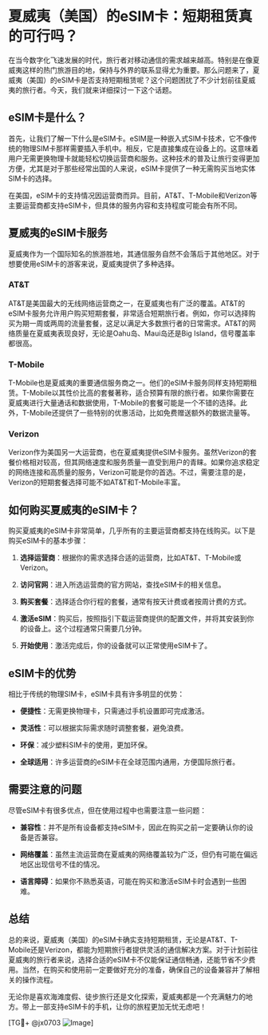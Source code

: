 # 夏威夷（美国）的eSIM卡：短期租赁真的可行吗？

在当今数字化飞速发展的时代，旅行者对移动通信的需求越来越高。特别是在像夏威夷这样的热门旅游目的地，保持与外界的联系显得尤为重要。那么问题来了，夏威夷（美国）的eSIM卡是否支持短期租赁呢？这个问题困扰了不少计划前往夏威夷的旅行者。今天，我们就来详细探讨一下这个话题。

## eSIM卡是什么？

首先，让我们了解一下什么是eSIM卡。eSIM是一种嵌入式SIM卡技术，它不像传统的物理SIM卡那样需要插入手机中。相反，它是直接集成在设备上的。这意味着用户无需更换物理卡就能轻松切换运营商和服务。这种技术的普及让旅行变得更加方便，尤其是对于那些经常出国的人来说，eSIM卡提供了一种无需购买当地实体SIM卡的选择。

在美国，eSIM卡的支持情况因运营商而异。目前，AT&T、T-Mobile和Verizon等主要运营商都支持eSIM卡，但具体的服务内容和支持程度可能会有所不同。

## 夏威夷的eSIM卡服务

夏威夷作为一个国际知名的旅游胜地，其通信服务自然不会落后于其他地区。对于想要使用eSIM卡的游客来说，夏威夷提供了多种选择。

### AT&T

AT&T是美国最大的无线网络运营商之一，在夏威夷也有广泛的覆盖。AT&T的eSIM卡服务允许用户购买短期套餐，非常适合短期旅行者。例如，你可以选择购买为期一周或两周的流量套餐，这足以满足大多数旅行者的日常需求。AT&T的网络质量在夏威夷表现良好，无论是Oahu岛、Maui岛还是Big Island，信号覆盖率都很高。

### T-Mobile

T-Mobile也是夏威夷的重要通信服务商之一。他们的eSIM卡服务同样支持短期租赁。T-Mobile以其性价比高的套餐著称，适合预算有限的旅行者。如果你需要在夏威夷进行大量通话和数据使用，T-Mobile的套餐可能是一个不错的选择。此外，T-Mobile还提供了一些特别的优惠活动，比如免费赠送额外的数据流量等。

### Verizon

Verizon作为美国另一大运营商，也在夏威夷提供eSIM卡服务。虽然Verizon的套餐价格相对较高，但其网络速度和服务质量一直受到用户的青睐。如果你追求稳定的网络连接和高质量的服务，Verizon可能是你的首选。不过，需要注意的是，Verizon的短期套餐选择可能不如AT&T和T-Mobile丰富。

## 如何购买夏威夷的eSIM卡？

购买夏威夷的eSIM卡非常简单，几乎所有的主要运营商都支持在线购买。以下是购买eSIM卡的基本步骤：

1. **选择运营商**：根据你的需求选择合适的运营商，比如AT&T、T-Mobile或Verizon。
   
2. **访问官网**：进入所选运营商的官方网站，查找eSIM卡的相关信息。

3. **购买套餐**：选择适合你行程的套餐，通常有按天计费或者按周计费的方式。

4. **激活eSIM**：购买后，按照指引下载运营商提供的配置文件，并将其安装到你的设备上。这个过程通常只需要几分钟。

5. **开始使用**：激活完成后，你的设备就可以正常使用eSIM卡了。

## eSIM卡的优势

相比于传统的物理SIM卡，eSIM卡具有许多明显的优势：

- **便捷性**：无需更换物理卡，只需通过手机设置即可完成激活。
  
- **灵活性**：可以根据实际需求随时调整套餐，避免浪费。

- **环保**：减少塑料SIM卡的使用，更加环保。

- **全球适用**：许多运营商的eSIM卡在全球范围内通用，方便国际旅行者。

## 需要注意的问题

尽管eSIM卡有很多优点，但在使用过程中也需要注意一些问题：

- **兼容性**：并不是所有设备都支持eSIM卡，因此在购买之前一定要确认你的设备是否兼容。

- **网络覆盖**：虽然主流运营商在夏威夷的网络覆盖较为广泛，但仍有可能在偏远地区出现信号不佳的情况。

- **语言障碍**：如果你不熟悉英语，可能在购买和激活eSIM卡时会遇到一些困难。

## 总结

总的来说，夏威夷（美国）的eSIM卡确实支持短期租赁，无论是AT&T、T-Mobile还是Verizon，都能为短期旅行者提供灵活的通信解决方案。对于计划前往夏威夷的旅行者来说，选择合适的eSIM卡不仅能保证通信畅通，还能节省不少费用。当然，在购买和使用前一定要做好充分的准备，确保自己的设备兼容并了解相关的操作流程。

无论你是喜欢海滩度假、徒步旅行还是文化探索，夏威夷都是一个充满魅力的地方。带上一部支持eSIM卡的手机，让你的旅程更加无忧无虑吧！

[TG💪+ @jx0703 ![Image](https://github.com/user-attachments/assets/dbca1d08-cadb-493c-b0ec-ad6f7a83f270)]
